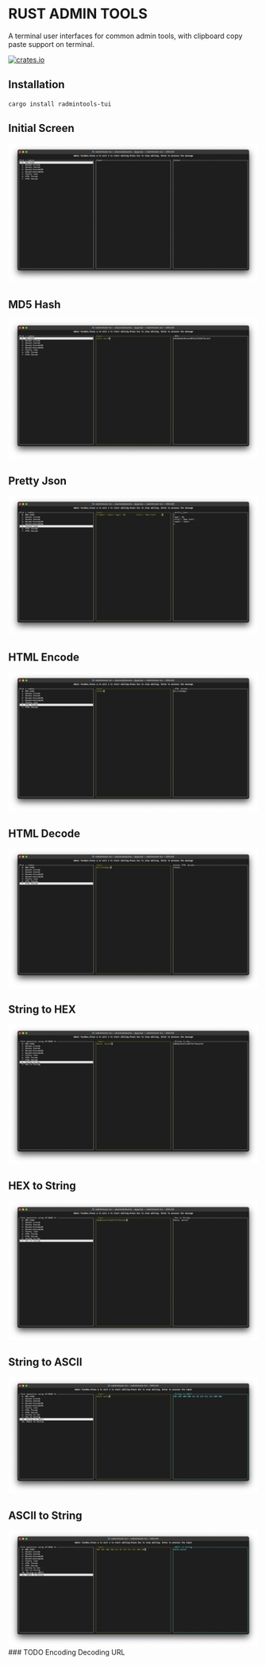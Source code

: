 
# RUST ADMIN TOOLS

A terminal user interfaces for common admin tools, with clipboard copy paste support on terminal.

[![crates.io](https://img.shields.io/crates/v/radmintools-tui)](https://crates.io/crates/radmintools-tui)

## Installation
```
cargo install radmintools-tui
```
## Initial Screen
<img src="./images/initial.png" alt="Demo Initial Screen">

## MD5 Hash
<img src="./images/md5.png" alt="Demo MD5 hashing">

## Pretty Json
<img src="./images/pretty-json.png" alt="Demo Pretty Json">

## HTML Encode
<img src="./images/html-encode.png" alt="Demo HTML Encode">

## HTML Decode
<img src="./images/html-decode.png" alt="Demo HTML Decode">

## String to HEX
<img src="./images/String2Hex.png" alt="Demo String to HEX">

## HEX to String
<img src="./images/Hex2String.png" alt="Demo HEX to String">

## String to ASCII
<img src="./images/String2Ascii.png" alt="Demo String to HEX">

## ASCII to String
<img src="./images/Ascii2String.png" alt="Demo HEX to String">
### TODO
Encoding Decoding URL
